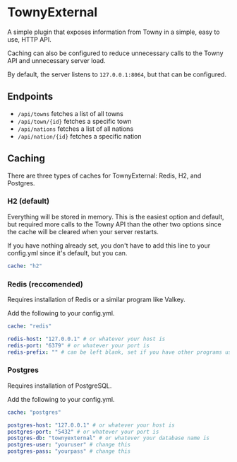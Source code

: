 # TownyExternal

A simple plugin that exposes information from Towny in a simple, easy to use, HTTP API.

Caching can also be configured to reduce unnecessary calls to the Towny API and unnecessary server load.

By default, the server listens to `127.0.0.1:8064`, but that can be configured.

## Endpoints

- `/api/towns` fetches a list of all towns
- `/api/town/{id}` fetches a specific town
- `/api/nations` fetches a list of all nations
- `/api/nation/{id}` fetches a specific nation

## Caching

There are three types of caches for TownyExternal: Redis, H2, and Postgres.

### H2 (default)

Everything will be stored in memory. This is the easiest option and default, but required more calls to the Towny API than the other two options since the cache will be cleared when your server restarts.

If you have nothing already set, you don't have to add this line to your config.yml since it's default, but you can.

```yaml
cache: "h2"
```

### Redis (reccomended)

Requires installation of Redis or a similar program like Valkey.

Add the following to your config.yml.

```yaml
cache: "redis"

redis-host: "127.0.0.1" # or whatever your host is
redis-port: "6379" # or whatever your port is
redis-prefix: "" # can be left blank, set if you have other programs using the same database
```

### Postgres

Requires installation of PostgreSQL.

Add the following to your config.yml.

```yaml
cache: "postgres"

postgres-host: "127.0.0.1" # or whatever your host is
postgres-port: "5432" # or whatever your port is
postgres-db: "townyexternal" # or whatever your database name is
postgres-user: "youruser" # change this
postgres-pass: "yourpass" # change this
```